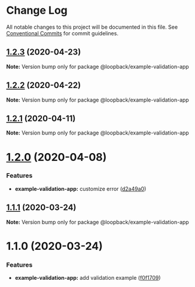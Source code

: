 # Change Log

All notable changes to this project will be documented in this file.
See [Conventional Commits](https://conventionalcommits.org) for commit guidelines.

## [1.2.3](https://github.com/strongloop/loopback-next/compare/@loopback/example-validation-app@1.2.2...@loopback/example-validation-app@1.2.3) (2020-04-23)

**Note:** Version bump only for package @loopback/example-validation-app





## [1.2.2](https://github.com/strongloop/loopback-next/compare/@loopback/example-validation-app@1.2.1...@loopback/example-validation-app@1.2.2) (2020-04-22)

**Note:** Version bump only for package @loopback/example-validation-app





## [1.2.1](https://github.com/strongloop/loopback-next/compare/@loopback/example-validation-app@1.2.0...@loopback/example-validation-app@1.2.1) (2020-04-11)

**Note:** Version bump only for package @loopback/example-validation-app





# [1.2.0](https://github.com/strongloop/loopback-next/compare/@loopback/example-validation-app@1.1.1...@loopback/example-validation-app@1.2.0) (2020-04-08)


### Features

* **example-validation-app:** customize error ([d2a49a0](https://github.com/strongloop/loopback-next/commit/d2a49a0bfcec8f1e90fc3bba620f5439d053f38b))





## [1.1.1](https://github.com/strongloop/loopback-next/compare/@loopback/example-validation-app@1.1.0...@loopback/example-validation-app@1.1.1) (2020-03-24)

**Note:** Version bump only for package @loopback/example-validation-app





# 1.1.0 (2020-03-24)


### Features

* **example-validation-app:** add validation example ([f0f1709](https://github.com/strongloop/loopback-next/commit/f0f170961eb3d28cbc0b8d856944048775953f97))
